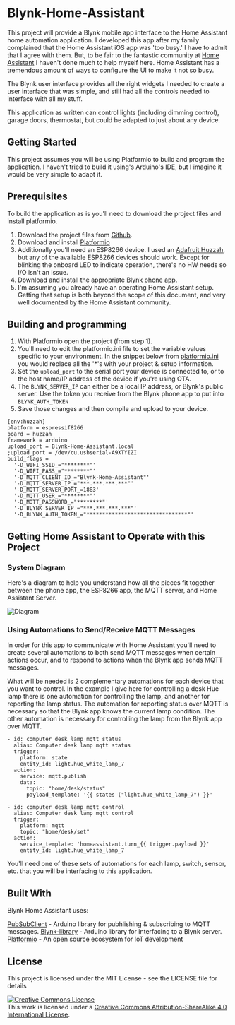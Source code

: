 # Blynk-Home-Assistant

This project will provide a Blynk mobile app interface to the Home Assistant home automation application. I developed this app after my family complained that the Home Assistant iOS app was 'too busy.' I have to admit that I agree with them. But, to be fair to the fantastic community at [Home Assistant](http://home-assistant.io) I haven't done much to help myself here. Home Assistant has a tremendous amount of ways to configure the UI to make it not so busy.

The Blynk user interface provides all the right widgets I needed to
create a user interface that was simple, and still had all the controls
needed to interface with all my stuff.

This application as written can control lights (including dimming control),
garage doors, thermostat, but could be adapted to just about any device.

## Getting Started

This project assumes you will be using Platformio to build and program the application. I haven't tried to build it using's Arduino's IDE, but I imagine it would be very simple to adapt it.

## Prerequisites

To build the application as is you'll need to download the project files and install platformio.

1. Download the project files from [Github](https://github.com/ptcryan/Blynk-Home-Assistant).
2. Download and install [Platformio](http://platformio.org)
3. Additionally you'll need an ESP8266 device. I used an [Adafruit Huzzah](https://www.adafruit.com/product/2471), but any of the available ESP8266 devices should work. Except for blinking the onboard LED to indicate operation, there's no HW needs so I/O isn't an issue.
4. Download and install the appropriate [Blynk phone app](http://www.blynk.cc/getting-started/).
5. I'm assuming you already have an operating Home Assistant setup. Getting that setup is both beyond the scope of this document, and very well documented by the Home Assistant community.

## Building and programming

1. With Platformio open the project (from step 1).
2. You'll need to edit the platformio.ini file to set the variable values specific to your environment. In the snippet below from [platformio.ini](https://github.com/ptcryan/Blynk-Home-Assistant/blob/master/platformio.ini) you would replace all the '*'s with your project & setup information.
3. Set the `upload_port` to the serial port your device is connected to, or to the host name/IP address of the device if you're using OTA.
4. The `BLYNK_SERVER_IP` can either be a local IP address, or Blynk's public server. Use the token you receive from the Blynk phone app to put into `BLYNK_AUTH_TOKEN`
5. Save those changes and then compile and upload to your device.

```
[env:huzzah]
platform = espressif8266
board = huzzah
framework = arduino
upload_port = Blynk-Home-Assistant.local
;upload_port = /dev/cu.usbserial-A9XTYIZI
build_flags =
  '-D_WIFI_SSID_="********"'
  '-D_WIFI_PASS_="********"'
  '-D_MQTT_CLIENT_ID_="Blynk-Home-Assistant"'
  '-D_MQTT_SERVER_IP_="***.***.***.***"'
  '-D_MQTT_SERVER_PORT_=1883'
  '-D_MQTT_USER_="********"'
  '-D_MQTT_PASSWORD_="********"'
  '-D_BLYNK_SERVER_IP_="***.***.***.***"'
  '-D_BLYNK_AUTH_TOKEN_="********************************"'
  ```

## Getting Home Assistant to Operate with this Project

### System Diagram

Here's a diagram to help you understand how all the pieces fit together between the phone app, the ESP8266 app, the MQTT server, and Home Assistant Server.

![Diagram](https://github.com/ptcryan/Blynk-Home-Assistant/blob/master/Blynk-Server-Diagram.jpg)

### Using Automations to Send/Receive MQTT Messages

In order for this app to communicate with Home Assistant you'll need to create several automations to both send MQTT messages when certain actions occur, and to respond to actions when the Blynk app sends MQTT messages.

What will be needed is 2 complementary automations for each device that you want to control. In the example I give here for controlling a desk Hue lamp there is one automation for controlling the lamp, and another for reporting the lamp status. The automation for reporting status over MQTT is necessary so that the Blynk app knows the current lamp condition. The other automation is necessary for controlling the lamp from the Blynk app over MQTT.

```
- id: computer_desk_lamp_mqtt_status
  alias: Computer desk lamp mqtt status
  trigger:
    platform: state
    entity_id: light.hue_white_lamp_7
  action:
    service: mqtt.publish
    data:
      topic: "home/desk/status"
      payload_template: '{{ states ("light.hue_white_lamp_7") }}'

- id: computer_desk_lamp_mqtt_control
  alias: Computer desk lamp mqtt control
  trigger:
    platform: mqtt
    topic: "home/desk/set"
  action:
    service_template: 'homeassistant.turn_{{ trigger.payload }}'
    entity_id: light.hue_white_lamp_7
```

You'll need one of these sets of automations for each lamp, switch, sensor, etc. that you will be interfacing to this application.


## Built With

Blynk Home Assistant uses:

[PubSubClient](https://github.com/knolleary/pubsubclient) - Arduino library for pubhlishing & subscribing to MQTT messages.
[Blynk-library](https://github.com/blynkkk/blynk-library/releases/latest) - Arduino library for interfacing to a Blynk server.
[Platformio](https://platformio.org) - An open source ecosystem for IoT development

## License

This project is licensed under the MIT License - see the LICENSE file for details


<a rel="license" href="http://creativecommons.org/licenses/by-sa/4.0/"><img alt="Creative Commons License" style="border-width:0" src="https://i.creativecommons.org/l/by-sa/4.0/88x31.png" /></a><br />This work is licensed under a <a rel="license" href="http://creativecommons.org/licenses/by-sa/4.0/">Creative Commons Attribution-ShareAlike 4.0 International License</a>.
